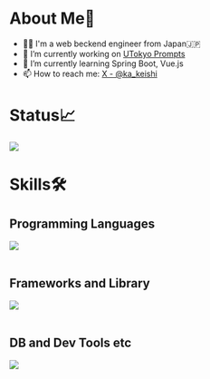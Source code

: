 # About Me👋
- 👨‍💻 I'm a web beckend engineer from Japan🇯🇵
- 🔭 I’m currently working on [UTokyo Prompts](https://github.com/KeishiIrisa/utokyo_prompts)
- 🌱 I’m currently learning Spring Boot, Vue.js
- 📫 How to reach me: [X - @ka_keishi](https://x.com/ka_keishi)

# Status📈
![](https://github-readme-stats.vercel.app/api/top-langs?username=KeishiIrisa&show_icons=true&locale=en&layout=compact)

# Skills🛠️

## Programming Languages

<img src="https://skillicons.dev/icons?i=html,css,md,js,typescript,python,java" /> <br /><br />

## Frameworks and Library

<img src="https://skillicons.dev/icons?i=vue,flask,django,spring" /> <br /><br />

## DB and Dev Tools etc

<img src="https://skillicons.dev/icons?i=mysql,docker,git,github,vscode,idea,figma,postman" /> <br /><br />

<!--
**KeishiIrisa/KeishiIrisa** is a ✨ _special_ ✨ repository because its `README.md` (this file) appears on your GitHub profile.

Here are some ideas to get you started:



- 🤔 I’m looking for help with ...
- 💬 Ask me about ...
- 📫 How to reach me: ...
- 😄 Pronouns: ...
- ⚡ Fun fact: ...
-->
